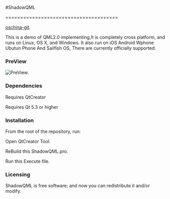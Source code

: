 #ShadowQML

======================================

[oschina-git](https://git.oschina.net/duoduozhijiao/ShadowQML.git).

This is a demo of QML2.0 implementing,It is completely cross platform, and runs on Linux, OS X, and Windows. It also run on iOS Android Wphone Ubutun Phone And Sailfish OS, There are  currently officially supported.

### PreView

![PreView](https://git.oschina.net/duoduozhijiao/ShadowQML/blob/master/QQ%E6%88%AA%E5%9B%BE20150528120259.png).

### Dependencies

Requires QtCreator

Requires Qt 5.3 or higher 

### Installation

From the root of the repository, run:

Open QtCreator Tool.

ReBuild this ShadowQML.pro.

Run this Execute file.

### Licensing

ShadowQML  is free software;  and now you can redistribute it and/or modify.